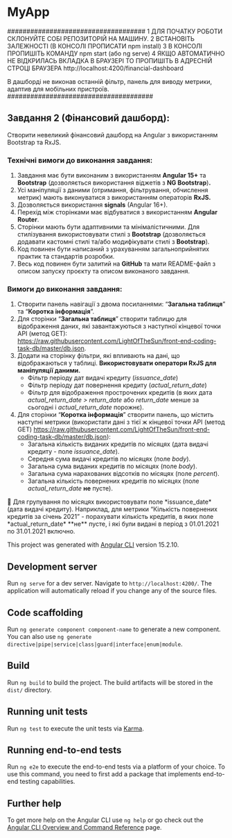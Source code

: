# MyApp

####################################
1 ДЛЯ ПОЧАТКУ РОБОТИ СКЛОНУЙТЕ СОБІ РЕПОЗИТОРІЙ НА МАШИНУ.
2 ВСТАНОВІТЬ ЗАЛЕЖНОСТІ (В КОНСОЛІ ПРОПИСАТИ npm install)
3 В КОНСОЛІ ПРОПИШІТЬ КОМАНДУ npm start (або ng serve)
4 ЯКЩО АВТОМАТИЧНО НЕ ВІДКРИЛАСЬ ВКЛАДКА В БРАУЗЕРІ ТО ПРОПИШІТЬ В АДРЕСНІЙ СТРОЦІ БРАУЗЕРА http://localhost:4200/financial-dashboard

В дашборді не виконав останній фільтр, панель для виводу метрики, адаптив для мобільних пристроїв.
######################################

## Завдання 2 (Фінансовий дашборд):

Створити невеликий фінансовий дашборд на Angular з використанням Bootstrap та RxJS.

### Технічні вимоги до виконання завдання:

1. Завдання має бути виконаним з використанням **Angular 15+** та **Bootstrap** (дозволяється використання віджетів з **NG Bootstrap**)**.**
2. Усі маніпуляції з даними (отримання, фільтрування, обчислення метрик) мають виконуватися з використанням операторів **RxJS.**
3. Дозволяється використання **signals** (Angular 16+).
4. Перехід між сторінками має відбуватися з використанням **Angular Router**.
5. Сторінки мають бути адаптивними та мінімалістичними. Для стилізування використовувати стилі з **Bootstrap** (дозволяється додавати кастомні стилі та/або модифікувати стилі з **Bootstrap**).
6. Код повинен бути написаний з урахуванням загальноприйнятих практик та стандартів розробки.
7. Весь код повинен бути залитий на **GitHub** та мати README-файл з описом запуску проєкту та описом виконаного завдання.

### Вимоги до виконання завдання:

1. Створити панель навігації з двома посиланнями: “**Загальна таблиця**” та “**Коротка інформація**”.
2. Для сторінки “**Загальна таблиця**” створити таблицю для відображення даних, які завантажуються з наступної кінцевої точки API (метод GET): https://raw.githubusercontent.com/LightOfTheSun/front-end-coding-task-db/master/db.json.
3. Додати на сторінку фільтри, які впливають на дані, що відображаються у таблиці. **Використовувати оператори RxJS для маніпуляції даними.**
   - Фільтр періоду дат видачі кредиту (_issuance_date_)
   - Фільтр періоду дат повернення кредиту (_actual_return_date_)
   - Фільтр для відображення прострочених кредитів (в яких дата _actual_return_date > return_date_ або _return_date_ менше за сьогодні і _actual_return_date_ порожнє).
4. Для сторінки “**Коротка інформація**” створити панель, що містить наступні метрики (використати дані з тієї ж кінцевої точки API (метод GET) https://raw.githubusercontent.com/LightOfTheSun/front-end-coding-task-db/master/db.json):
   - Загальна кількість виданих кредитів по місяцях (дата видачі кредиту - поле _issuance_date_).
   - Середня сума видачі кредитів по місяцях (поле _body_).
   - Загальна сума виданих кредитів по місяцях (поле _body_).
   - Загальна сума нарахованих відсотків по місяцях (поле _percent_).
   - Загальна кількість повернених кредитів по місяцях (поле _actual_return_date_ **не** пусте).

<aside>
📌 Для групування по місяцях використовувати поле *issuance_date* (дата видачі кредиту). Наприклад, для метрики “Кількість повернених кредитів за січень 2021” - порахувати кількість кредитів, в яких поле *actual_return_date* **не** пусте, і які були видані в період з 01.01.2021 по 31.01.2021 включно.

</aside>

This project was generated with [Angular CLI](https://github.com/angular/angular-cli) version 15.2.10.

## Development server

Run `ng serve` for a dev server. Navigate to `http://localhost:4200/`. The application will automatically reload if you change any of the source files.

## Code scaffolding

Run `ng generate component component-name` to generate a new component. You can also use `ng generate directive|pipe|service|class|guard|interface|enum|module`.

## Build

Run `ng build` to build the project. The build artifacts will be stored in the `dist/` directory.

## Running unit tests

Run `ng test` to execute the unit tests via [Karma](https://karma-runner.github.io).

## Running end-to-end tests

Run `ng e2e` to execute the end-to-end tests via a platform of your choice. To use this command, you need to first add a package that implements end-to-end testing capabilities.

## Further help

To get more help on the Angular CLI use `ng help` or go check out the [Angular CLI Overview and Command Reference](https://angular.io/cli) page.
